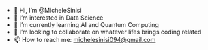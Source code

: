 - 👋 Hi, I’m @MicheleSinisi
- 👀 I’m interested in Data Science
- 🌱 I’m currently learning AI and Quantum Computing
- 💞️ I’m looking to collaborate on whatever lifes brings coding related
- 📫 How to reach me: michelesinisi094@gmail.com


